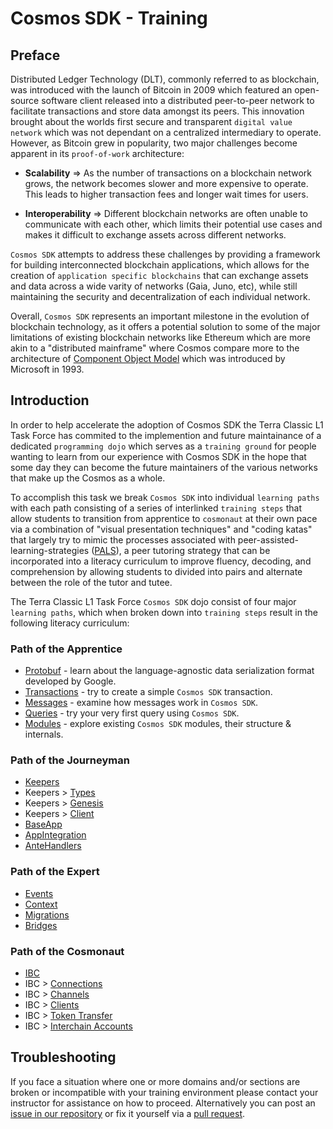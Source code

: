 # Cosmos SDK - Training
## Preface
Distributed Ledger Technology (DLT), commonly referred to as blockchain, was introduced with the launch of Bitcoin in 2009 which featured an open-source software client released into a distributed peer-to-peer network to facilitate transactions and store data amongst its peers. This innovation brought about the worlds first secure and transparent `digital value network` which was not dependant on a centralized intermediary to operate. However, as Bitcoin grew in popularity, two major challenges become apparent in its `proof-of-work` architecture:

- **Scalability** => As the number of transactions on a blockchain network grows, the network becomes slower and more expensive to operate. This leads to higher transaction fees and longer wait times for users.

- **Interoperability** => Different blockchain networks are often unable to communicate with each other, which limits their potential use cases and makes it difficult to exchange assets across different networks.

`Cosmos SDK` attempts to address these challenges by providing a framework for building interconnected blockchain applications, which allows for the creation of `application specific blockchains` that can exchange assets and data across a wide varity of networks (Gaia, Juno, etc), while still maintaining the security and decentralization of each individual network.

Overall, `Cosmos SDK` represents an important milestone in the evolution of blockchain technology, as it offers a potential solution to some of the major limitations of existing blockchain networks like Ethereum which are more akin to a "distributed mainframe" where Cosmos compare more to the architecture of [Component Object Model](https://en.wikipedia.org/wiki/Component_Object_Model) which was introduced by Microsoft in 1993.

## Introduction
In order to help accelerate the adoption of Cosmos SDK the Terra Classic L1 Task Force has commited to the implemention and future maintainance of a dedicated `programming dojo` which serves as a `training ground` for people wanting to learn from our experience with Cosmos SDK in the hope that some day they can become the future maintainers of the various networks that make up the Cosmos as a whole.

To accomplish this task we break `Cosmos SDK` into individual `learning paths` with each path consisting of a series of interlinked `training steps` that allow students to transition from apprentice to `cosmonaut` at their own pace via a combination of "visual presentation techniques" and "coding katas" that largely try to mimic the processes associated with peer-assisted-learning-strategies ([PALS](https://ies.ed.gov/ncee/wwc/docs/interventionReports/wwc_pals_013112.pdf)), a peer tutoring strategy that can be incorporated into a literacy curriculum to improve fluency, decoding, and comprehension by allowing students to divided into pairs and alternate between the role of the tutor and tutee.

The Terra Classic L1 Task Force `Cosmos SDK` dojo consist of four major `learning paths`, which when broken down into `training steps` result in the following literacy curriculum:

### Path of the Apprentice
- [Protobuf](https://github.com/classic-terra/dojo/tree/main/workshops/cosmos-sdk/apprentice/katas/1/kata) - learn about the language-agnostic data serialization format developed by Google.
- [Transactions](https://github.com/classic-terra/dojo/tree/main/workshops/cosmos-sdk/apprentice/katas/2/kata) - try to create a simple `Cosmos SDK` transaction.
- [Messages](https://github.com/classic-terra/dojo/tree/main/workshops/cosmos-sdk/apprentice/katas/3/kata) - examine how messages work in `Cosmos SDK`.
- [Queries](https://github.com/classic-terra/dojo/tree/main/workshops/cosmos-sdk/apprentice/katas/4/kata) - try your very first query using `Cosmos SDK`.
- [Modules](https://github.com/classic-terra/dojo/tree/main/workshops/cosmos-sdk/apprentice/katas/5/kata) - explore existing `Cosmos SDK` modules, their structure & internals.

### Path of the Journeyman
- [Keepers](https://github.com/classic-terra/dojo/tree/main/workshops/cosmos-sdk/journeyman/katas/1/kata)
- Keepers > [Types](https://github.com/classic-terra/dojo/tree/main/workshops/cosmos-sdk/journeyman/katas/2/kata)
- Keepers > [Genesis](https://github.com/classic-terra/dojo/tree/main/workshops/cosmos-sdk/journeyman/katas/3/kata)
- Keepers > [Client](https://github.com/classic-terra/dojo/tree/main/workshops/cosmos-sdk/journeyman/katas/4/kata)
- [BaseApp](https://github.com/classic-terra/dojo/tree/main/workshops/cosmos-sdk/journeyman/katas/5/kata)
- [AppIntegration](https://github.com/classic-terra/dojo/tree/main/workshops/cosmos-sdk/journeyman/katas/6/kata)
- [AnteHandlers](https://github.com/classic-terra/dojo/tree/main/workshops/cosmos-sdk/journeyman/katas/7/kata)

### Path of the Expert
- [Events](https://github.com/classic-terra/dojo/tree/main/workshops/cosmos-sdk/expert/katas/1/kata)
- [Context](https://github.com/classic-terra/dojo/tree/main/workshops/cosmos-sdk/expert/katas/2/kata)
- [Migrations](https://github.com/classic-terra/dojo/tree/main/workshops/cosmos-sdk/expert/katas/3/kata)
- [Bridges](https://github.com/classic-terra/dojo/tree/main/workshops/cosmos-sdk/expert/katas/4/kata)

### Path of the Cosmonaut
- [IBC](https://github.com/classic-terra/dojo/tree/main/workshops/cosmos-sdk/cosmonaut/katas/1/kata)
- IBC > [Connections](https://github.com/classic-terra/dojo/tree/main/workshops/cosmos-sdk/cosmonaut/katas/2/kata)
- IBC > [Channels](https://github.com/classic-terra/dojo/tree/main/workshops/cosmos-sdk/cosmonaut/katas/3/kata)
- IBC > [Clients](https://github.com/classic-terra/dojo/tree/main/workshops/cosmos-sdk/cosmonaut/katas/4/kata)
- IBC > [Token Transfer](https://github.com/classic-terra/dojo/tree/main/workshops/cosmos-sdk/cosmonaut/katas/5/kata)
- IBC > [Interchain Accounts](https://github.com/classic-terra/dojo/tree/main/workshops/cosmos-sdk/cosmonaut/katas/6/kata)

## Troubleshooting
If you face a situation where one or more domains and/or sections are broken or incompatible with your training environment please contact your instructor for assistance on how to proceed. Alternatively you can post an [issue in our repository](https://github.com/classic-terra/dojo/issues) or fix it yourself via a [pull request](https://github.com/classic-terra/dojo/pulls).
